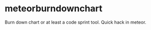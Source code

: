 meteorburndownchart
===================

Burn down chart or at least a code sprint tool. Quick hack in meteor.
